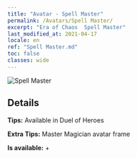 ```yaml
---
title: "Avatar - Spell Master"
permalink: /Avatars/Spell Master/
excerpt: "Era of Chaos  Spell Master"
last_modified_at: 2021-04-17
locale: en
ref: "Spell Master.md"
toc: false
classes: wide
---
```

 ![Spell Master](/images/a/avatarFrame_10.png)

## Details

 **Tips:** Available in Duel of Heroes 

 **Extra Tips:** Master Magician avatar frame 

 **Is available:**  + 

